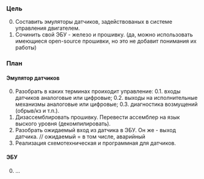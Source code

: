 ### Цель

0. Составить эмуляторы датчиков, задействованых в системе управления двигателем.
1. Сочинить свой ЭБУ - железо и прошивку. (да, можно использовать имеющиеся open-source прошивки, но это не добавит понимания их работы)

### План

#### Эмулятор датчиков

0. Разобрать в каких терминах проиходит управление:
  0.1. входы датчиков аналоговые или цифровые;
  0.2. выходы на исполнительные механизмы аналоговые или цифровые;
  0.3. диагностика возмущений (обрыв/кз и т.п.).
1. Дизассемблировать прошивку. Перевести ассемблер на язык выского уровня (декомпилировать).
2. Разобрать ожидаемый вход из датчика в ЭБУ. Он же - выход датчика.
   // ожидаемый = в том числе, аварийный
3. Реализация схемотехническая и программная для датчиков.

#### ЭБУ

0. ...


